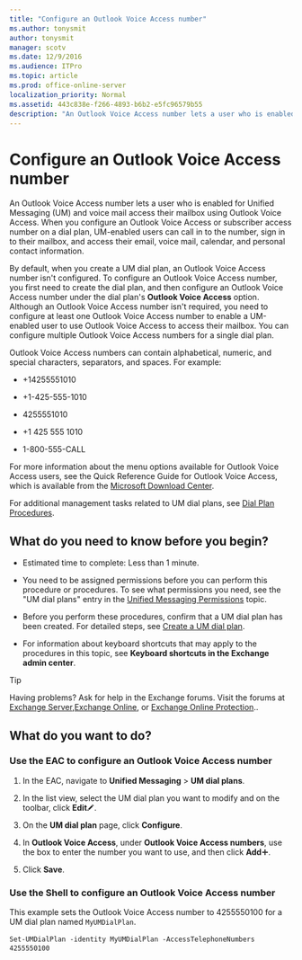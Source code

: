 ```yaml
---
title: "Configure an Outlook Voice Access number"
ms.author: tonysmit
author: tonysmit
manager: scotv
ms.date: 12/9/2016
ms.audience: ITPro
ms.topic: article
ms.prod: office-online-server
localization_priority: Normal
ms.assetid: 443c838e-f266-4893-b6b2-e5fc96579b55
description: "An Outlook Voice Access number lets a user who is enabled for Unified Messaging (UM) and voice mail access their mailbox using Outlook Voice Access. When you configure an Outlook Voice Access or subscriber access number on a dial plan, UM-enabled users can call in to the number, sign in to their mailbox, and access their email, voice mail, calendar, and personal contact information."
---
```


# Configure an Outlook Voice Access number

An Outlook Voice Access number lets a user who is enabled for Unified Messaging (UM) and voice mail access their mailbox using Outlook Voice Access. When you configure an Outlook Voice Access or subscriber access number on a dial plan, UM-enabled users can call in to the number, sign in to their mailbox, and access their email, voice mail, calendar, and personal contact information. 
  
By default, when you create a UM dial plan, an Outlook Voice Access number isn't configured. To configure an Outlook Voice Access number, you first need to create the dial plan, and then configure an Outlook Voice Access number under the dial plan's **Outlook Voice Access** option. Although an Outlook Voice Access number isn't required, you need to configure at least one Outlook Voice Access number to enable a UM-enabled user to use Outlook Voice Access to access their mailbox. You can configure multiple Outlook Voice Access numbers for a single dial plan. 
  
Outlook Voice Access numbers can contain alphabetical, numeric, and special characters, separators, and spaces. For example:
  
- +14255551010
    
- +1-425-555-1010
    
- 4255551010
    
- +1 425 555 1010
    
- 1-800-555-CALL
    
For more information about the menu options available for Outlook Voice Access users, see the Quick Reference Guide for Outlook Voice Access, which is available from the [Microsoft Download Center](https://go.microsoft.com/fwlink/p/?linkId=64645).
  
For additional management tasks related to UM dial plans, see [Dial Plan Procedures](http://technet.microsoft.com/library/1bda77c8-c4e2-4ae0-a001-76ae029bf843.aspx).
  
## What do you need to know before you begin?

- Estimated time to complete: Less than 1 minute.
    
- You need to be assigned permissions before you can perform this procedure or procedures. To see what permissions you need, see the "UM dial plans" entry in the [Unified Messaging Permissions](http://technet.microsoft.com/library/d326c3bc-8f33-434a-bf02-a83cc26a5498.aspx) topic. 
    
- Before you perform these procedures, confirm that a UM dial plan has been created. For detailed steps, see [Create a UM dial plan](../../voice-mail-unified-messaging/connect-voice-mail-system/create-um-dial-plan.md).
    
- For information about keyboard shortcuts that may apply to the procedures in this topic, see **Keyboard shortcuts in the Exchange admin center**.
    
> [!TIP]
> Having problems? Ask for help in the Exchange forums. Visit the forums at [Exchange Server](https://go.microsoft.com/fwlink/p/?linkId=60612),[Exchange Online](https://go.microsoft.com/fwlink/p/?linkId=267542), or [Exchange Online Protection](https://go.microsoft.com/fwlink/p/?linkId=285351).. 
  
## What do you want to do?

### Use the EAC to configure an Outlook Voice Access number

1. In the EAC, navigate to **Unified Messaging** \> **UM dial plans**.
    
2. In the list view, select the UM dial plan you want to modify and on the toolbar, click **Edit**![Edit icon](../../media/ITPro_EAC_EditIcon.gif).
    
3. On the **UM dial plan** page, click **Configure**.
    
4. In **Outlook Voice Access**, under **Outlook Voice Access numbers**, use the box to enter the number you want to use, and then click **Add**![Add Icon](../../media/ITPro_EAC_AddIcon.gif).
    
5. Click **Save**.
    
### Use the Shell to configure an Outlook Voice Access number

This example sets the Outlook Voice Access number to 4255550100 for a UM dial plan named  `MyUMDialPlan`.
  
```
Set-UMDialPlan -identity MyUMDialPlan -AccessTelephoneNumbers 4255550100
```



